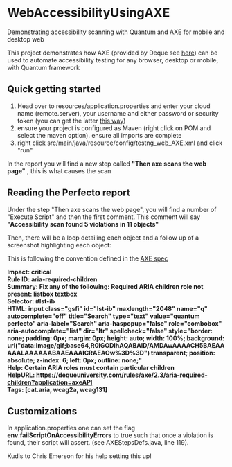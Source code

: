 # WebAccessibilityUsingAXE
Demonstrating accessibility scanning with Quantum and AXE for mobile and desktop web

This project demonstrates how AXE (provided by Deque see [here](https://axe-core.org/docs/)) can be used to automate accessibility testing for any browser, desktop or mobile, with Quantum framework

## Quick getting started
1. Head over to resources/application.properties and enter your cloud name (remote.server), your username and either password or security token (you can get the latter [this way](https://developers.perfectomobile.com/display/PD/Security+Token))
2. ensure your project is configured as Maven (right click on POM and select the maven option). ensure all imports are complete
3. right click src/main/java/resource/config/testng_web_AXE.xml and click "run"

In the report you will find a new step called **"Then axe scans the web page"** , this is what causes the scan

## Reading the Perfecto report
Under the step "Then axe scans the web page", you will find a number of "Execute Script" and then the first comment.
This comment will say **"Accessibility scan found 5 violations in 11 objects"**

Then, there will be a loop detailing each object and a follow up of a screenshot highlighting each object:

This is following the convention defined in the [AXE spec](https://axe-core.org/docs/#results-object)

**Impact: critical**\
**Rule ID: aria-required-children**\
**Summary: Fix any of the following: Required ARIA children role not present: listbox textbox**\
**Selector:	#lst-ib**\
**HTML:		input class="gsfi" id="lst-ib" maxlength="2048" name="q" autocomplete="off" title="Search" type="text" value="quantum perfecto" aria-label="Search" aria-haspopup="false" role="combobox" aria-autocomplete="list" dir="ltr" spellcheck="false" style="border: none; padding: 0px; margin: 0px; height: auto; width: 100%; background: url(&quot;data:image/gif;base64,R0lGODlhAQABAID/AMDAwAAAACH5BAEAAAAALAAAAAABAAEAAAICRAEAOw%3D%3D&quot;) transparent; position: absolute; z-index: 6; left: 0px; outline: none;"**\
**Help: Certain ARIA roles must contain particular children** \
**HelpURL: https://dequeuniversity.com/rules/axe/2.3/aria-required-children?application=axeAPI** \
**Tags: [cat.aria, wcag2a, wcag131]**

## Customizations
In application.properties one can set the flag **env.failScriptOnAccessibilityErrors** to true such that once a violation is found, their script will assert. (see AXEStepsDefs.java, line 119).

Kudis to Chris Emerson for his help setting this up!